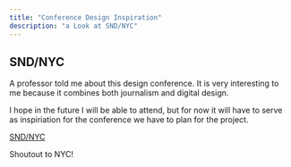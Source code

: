```yaml
---
title: "Conference Design Inspiration"
description: "a Look at SND/NYC"
---
```


## SND/NYC
A professor told me about this design conference. It is very interesting to me because it combines both journalism and digital design.


I hope in the future I will be able to attend, but for now it will have to serve as inspiriation for the conference we have to plan for the project. 


[SND/NYC](https://nyc.snd.org/)


Shoutout to NYC!
